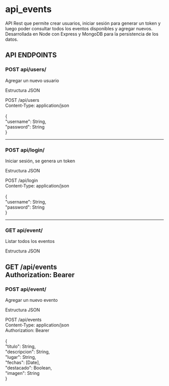 # api_events<br/>
API Rest que permite crear usuarios, iniciar sesión para generar un token y luego poder consultar todos los eventos disponibles y agregar nuevos. Desarrollada en Node con Express y MongoDB para la persistencia de los datos.

## API ENDPOINTS
### POST api/users/

Agregar un nuevo usuario

Estructura JSON<br/>

POST /api/users <br/>
Content-Type: application/json <br/>
<br/>
{<br/>
  "username": String,<br/>
  "password": String<br/>
}<br/>

--- 

### POST api/login/

Iniciar sesión, se genera un token

Estructura JSON<br/>

POST /api/login <br/>
Content-Type: application/json<br/>
<br/>
{<br/>
  "username": String,<br/>
  "password": String<br/>
}<br/>

---
### GET api/event/

Listar todos los eventos

Estructura JSON<br/>

GET /api/events<br/> 
Authorization: Bearer <token><br/>
---

### POST api/event/

Agregar un nuevo evento

Estructura JSON<br/>

POST /api/events<br/> 
Content-Type: application/json<br/>
Authorization: Bearer <token><br/>
<br/>
{<br/>
"titulo": String,<br/> 
"descripcion": String,<br/> 
"lugar": String,<br/> 
"fechas": [Date],<br/> 
"destacado": Boolean,<br/> 
"imagen": String<br/>
}
